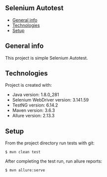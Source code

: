 ## Selenium Autotest
* [General info](#general-info)
* [Technologies](#technologies)
* [Setup](#setup)

## General info
This project is simple Selenium Autotest.
	
## Technologies
Project is created with:
* Java version: 1.8.0_281
* Selenium WebDriver version: 3.141.59
* TestNG version: 6.14.2
* Maven version: 3.6.3
* Allure version: 2.13.3
	
## Setup
From the project directory run tests with git:

```
$ mvn clean test
```
After completing the test run, run allure reports:

```
$ mvn allure:serve
```
